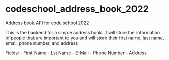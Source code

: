 # codeschool_address_book_2022
Address book API for code school 2022

This is the backend for a simple address book. It will store the information of people that are important to you and will store their first name, last name, email, phone number, and address

Fields:
    - First Name
    - Lst Name
    - E-Mail
    - Phone Number
    - Address